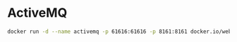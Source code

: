 # ActiveMQ

```bash
docker run -d --name activemq -p 61616:61616 -p 8161:8161 docker.io/webcenter/activemq
```